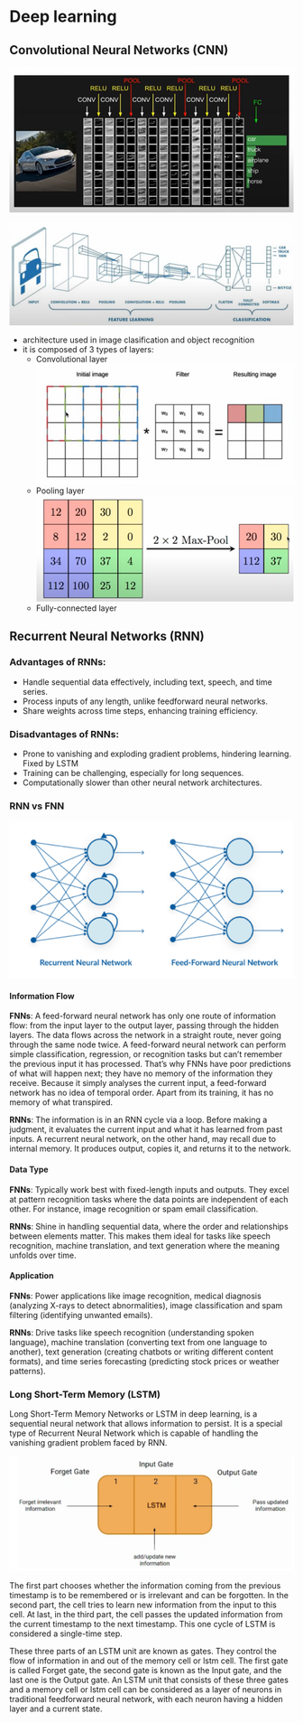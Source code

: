 # Deep learning

## Convolutional Neural Networks (CNN)

![](images/deep_learning/cnn.png)

![](images/deep_learning/cnn2.png)

- architecture used in image clasification and object recognition
- it is composed of 3 types of layers:
    - Convolutional layer
    ![](images/deep_learning/conv_layer.png)
    - Pooling layer
    ![](images/deep_learning/max_pool_layer.png)
    - Fully-connected layer

## Recurrent Neural Networks (RNN)

### Advantages of RNNs:
- Handle sequential data effectively, including text, speech, and time series.
- Process inputs of any length, unlike feedforward neural networks.
- Share weights across time steps, enhancing training efficiency.

### Disadvantages of RNNs:
- Prone to vanishing and exploding gradient problems, hindering learning. Fixed by LSTM
- Training can be challenging, especially for long sequences.
- Computationally slower than other neural network architectures.

### RNN vs FNN

![](images/deep_learning/rnn_vs_fnn.png)

#### Information Flow
__FNNs__: A feed-forward neural network has only one route of information flow: from the input layer to the output layer, passing through the hidden layers. The data flows across the network in a straight route, never going through the same node twice. A feed-forward neural network can perform simple classification, regression, or recognition tasks but can’t remember the previous input it has processed. That’s why FNNs have poor predictions of what will happen next; they have no memory of the information they receive. Because it simply analyses the current input, a feed-forward network has no idea of temporal order. Apart from its training, it has no memory of what transpired.

__RNNs__: The information is in an RNN cycle via a loop. Before making a judgment, it evaluates the current input and what it has learned from past inputs. A recurrent neural network, on the other hand, may recall due to internal memory. It produces output, copies it, and returns it to the network.

#### Data Type
__FNNs__: Typically work best with fixed-length inputs and outputs. They excel at pattern recognition tasks where the data points are independent of each other. For instance, image recognition or spam email classification.

__RNNs__: Shine in handling sequential data, where the order and relationships between elements matter. This makes them ideal for tasks like speech recognition, machine translation, and text generation where the meaning unfolds over time.

#### Application
__FNNs__: Power applications like image recognition, medical diagnosis (analyzing X-rays to detect abnormalities), image classification and spam filtering (identifying unwanted emails).

__RNNs__: Drive tasks like speech recognition (understanding spoken language), machine translation (converting text from one language to another), text generation (creating chatbots or writing different content formats), and time series forecasting (predicting stock prices or weather patterns).

###  Long Short-Term Memory (LSTM)

Long Short-Term Memory Networks or LSTM in deep learning, is a sequential neural network that allows information to persist. It is a special type of Recurrent Neural Network which is capable of handling the vanishing gradient problem faced by RNN.

![](images/deep_learning/lstm.png)

The first part chooses whether the information coming from the previous timestamp is to be remembered or is irrelevant and can be forgotten. In the second part, the cell tries to learn new information from the input to this cell. At last, in the third part, the cell passes the updated information from the current timestamp to the next timestamp. This one cycle of LSTM is considered a single-time step.

These three parts of an LSTM unit are known as gates. They control the flow of information in and out of the memory cell or lstm cell. The first gate is called Forget gate, the second gate is known as the Input gate, and the last one is the Output gate. An LSTM unit that consists of these three gates and a memory cell or lstm cell can be considered as a layer of neurons in traditional feedforward neural network, with each neuron having a hidden layer and a current state.

